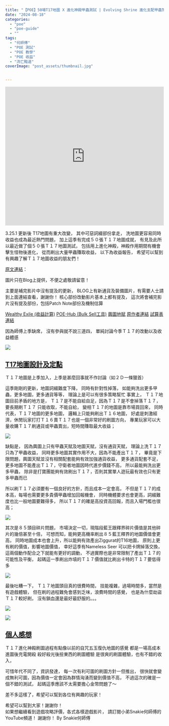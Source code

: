 ```yaml
---
title: "【POE】50場T17地圖 X 進化神殿甲蟲測試 | Evolving Shrine 進化支配甲蟲策略 | 100D 地圖成本測試 | 詳細收益報告 | 流亡黯道 Path of Exile "
date: "2024-08-18"
categories:
  - "poe"
  - "poe-guide"
  - ""
tags:
  - "何師傅"
  - "POE 測試"
  - "POE 教學"
  - "POE 收益"
  - "流亡黯道"
coverImage: "post_assets/thumbnail.jpg"


---
```


<!-- Embed -->

<iframe width="100%" height="440" src="https://www.youtube.com/embed//tLJy6Rq7YWI" 
  title="YouTube video player" frameborder="0" allow="accelerometer; autoplay;
  clipboard-write; encrypted-media; gyroscope; picture-in-picture; web-share"
  referrerpolicy="strict-origin-when-cross-origin" allowfullscreen></iframe>


<!-- Context -->

3.25.1 更新後 T17地圖有重大改變，
其中可惡詞綴部份拿走，
洗地圖更容易同時收益也成為最近熱門問題，
加上這季有完成５０張Ｔ１７地圖成就，
有見及此所以最近做了個５０張Ｔ１７地圖測試，
包括用上進化神殿，神殿作用期間有機會擊生怪物後進化，
從而刷出大量甲蟲賺取收益，
以下為收益報告，
希望可以幫到有興趣了解Ｔ１７地圖收益的朋友們！



[原文連結](https://snakie002hosifu.blog/3-25-t17)：  

圖片只在Blog上提供，不便之處敬請留意！

主要是補完影片中沒有提及的更新，
BLOG上有新通貨及裝備圖片，有需要人士請到上面連結查看，謝謝你！
核心部份改動影片基本上都有提及，
這次將會補完影片沒有提及部份，包括Patch Note部份及機制估算

[Wealthy Exile (收益計算)](https://wealthyexile.com/)
[POE-Hub (Bulk Sell工具)](https://poe-hub.com/en)
[輿圖地賦](https://maxroll.gg/poe/poe-atlas-tree/se495077)
[原作者連結](https://www.youtube.com/watch?v=XiMq7jHlQOc)
[試算表連結](https://docs.google.com/spreadsheets/d/108jRIy0YCiYRjnurB5Aolqc71Bjxe_UCcmaygN9YJSM/edit?usp=sharing)

因為師傅上季缺席，
沒有參與就不說三道四，
單純討論今季Ｔ１７的改動以及收益體感


![](post_assets/1.PNG)
<!-- Subtitle1 -->
## <u> T17地圖設計及定點 </u>

Ｔ１７地圖是上季加入，上季是甚麼回事就不作討論（如２Ｄ一條獵首）

這季剛剛的更新，地圖詞綴難度下降，
同時有針對性掉落，
如能夠洗出更多甲蟲，更多地圖，更多通貨等等，
理論上是可以有很多策略幫忙
事實上，
Ｔ１７地圖目前矛盾的地方是，
Ｔ１７是不能自給自足，因為Ｔ１７是不會掉落Ｔ１７，
要長期刷Ｔ１７ 只能收取，不能自給，
變相Ｔ１７的地圖是靠市場買回來，
同時代表，Ｔ１７地圖的更多地圖，
邏輯上只能夠刷出Ｔ１６地圖，
好處是刺激經濟，休閒玩家打打Ｔ１６賣Ｔ１７也是一個非常好的刷圖方向，
專業玩家可以大量收購Ｔ１７刷通貨或甲蟲賣出，短時間賺取最大收益；

![](post_assets/2.PNG)

缺點是，
因為輿圖上只有甲蟲天賦及地圖天賦，沒有通貨天賦，
理論上洗Ｔ１７只為了甲蟲收益，
同時更多地圖其實作用不大，因為不能產出Ｔ１７，
畢竟是下限問題，輿圖天賦並沒有相關配套能夠有效加強通貨收益，
更多通貨配套不足，
更多地圖不能產出Ｔ１７，守衛者地圖因時代進步價錢不高，
所以最能夠洗出更多甲蟲，
除非是打寶團能夠有效刷出Ｔ１７，否則其實單人遊玩最有效也只有更多甲蟲而已

所以刷Ｔ１７必須要有一個良好的方針，而且成本一定會高，
不但是Ｔ１７的成本高，每場也需要更多貴價甲蟲增加回報機會，
同時機體要求也會更高，詞綴難度也比一般地圖要難得多，
所以Ｔ１７的確是高投資高回報，而且入場門檻也很高；

![](post_assets/3.PNG)

其次是８５頭目碎片問題，
市場決定一切，現階段藍王跟釋界碎片價值是其他碎片的幾倍甚至十倍，
可想而知，能夠更高機率刷出８５藍王釋界的地圖價值會更高，
同時地圖成本也會上升，所以能夠有效產出Ziggurat的T16地圖，
原則上更有刷的價值，影響地圖價值，
幸好這季有Nameless Seer 可以把卡牌掉落交換，
這兩個動作配合之下就能有更好的調動，
不過實際也是非常限制了產出Ｔ１７的可能性及平衡，
起碼這一季刷出炸墳的Ｔ１７價值就比刷出卡特的Ｔ１７要低得多

![](post_assets/4.PNG)

最後吐糟一下，
Ｔ１７地圖頭目真的很費時間，
技能複雜，過場時間多，當然是有遊戲體驗，
但在刷的過程難免會感到乏味，浪費時間的感覺，
也是為什麼劫盜Ｔ１７較好刷，
沒有鎖血還是最好最舒服的。。。

![](post_assets/5.PNG)

![](post_assets/6.png)  
<!-- Subtitle2 -->
## <u> 個人感想 </u>

Ｔ１７進化神殿刷圖過程有點像以前的自咒五玉復仇地圖的感覺
都是一場高成本 進圖後充電開殺 殺好殺光後撿東西的刷圖體驗
是很爽的刷圖體驗，也有不錯的收入，

可惜年代不同了，資訊發達，
每一次有利可圖的刷圖方針一但推出，
很快就會變成無利可圖，因為價值一定會因為群情洶湧而變到價值不高，
不過這次的確是一個不錯的測試，
起碼這季應該不太需要擔心金幣問題了～


差不多這樣了，希望可以幫到各位有興趣的玩家！

希望可以幫到大家！謝謝你！	
如果想繼續看到遊戲攻略評價，各式各樣遊戲影片，
請訂閱小弟Snakie何師傅的YouTube頻道！
謝謝你！
By Snakie何師傅
  


